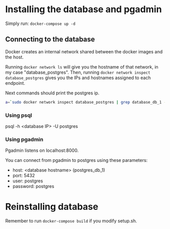 # Installing the database and pgadmin
Simply run: `docker-compose up -d`

## Connecting to the database
Docker creates an internal network shared between the docker images and the host.

Running `docker network ls` will give you the hostname of that network, in my case "database_postgres". Then, running `docker network inspect database_postgres` gives you the IPs and hostnames assigned to each endpoint.

Next commands should print the postgres ip.
```bash
a=`sudo docker network inspect database_postgres | grep database_db_1 -A 3 | tail -1 | cut -d ":" -f 2` && b="${a%\/*}" && echo "${b#*\"}"
```

### Using psql
psql -h \<database IP> -U postgres

### Using pgadmin
Pgadmin listens on localhost:8000.

You can connect from pgadmin to postgres using these parameters:
- host: \<database hostname> (postgres_db_1)
- port: 5432
- user: postgres
- password: postgres

# Reinstalling database
Remember to run `docker-compose build` if you modify setup.sh.
